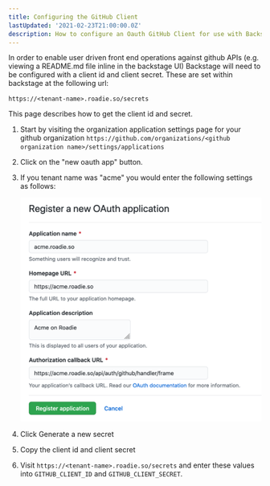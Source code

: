 ```yaml
---
title: Configuring the GitHub Client
lastUpdated: '2021-02-23T21:00:00.0Z'
description: How to configure an Oauth GitHub Client for use with Backstage.
---
```


In order to enable user driven front end operations against github APIs (e.g. viewing a README.md file inline in the backstage UI) Backstage will need to be configured with a client id and client secret. These are set within backstage at the following url:

```text
https://<tenant-name>.roadie.so/secrets
```

This page describes how to get the client id and secret.

1. Start by visiting the organization application settings page for your github organization `https://github.com/organizations/<github organization name>/settings/applications`
2. Click on the "new oauth app" button.
3. If you tenant name was "acme" you would enter the following settings as follows:

   ![GitHub oauth app configuration](./github-oauth-app.png)

4. Click Generate a new secret
5. Copy the client id and client secret
6. Visit `https://<tenant-name>.roadie.so/secrets` and enter these values into `GITHUB_CLIENT_ID` and `GITHUB_CLIENT_SECRET`.
